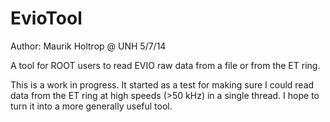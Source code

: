 EvioTool
========
Author: Maurik Holtrop @ UNH  5/7/14

A tool for ROOT users to read EVIO raw data from a file or from the ET ring.

This is a work in progress. It started as a test for making sure I could read data from the ET ring at 
high speeds (>50 kHz) in a single thread. I hope to turn it into a more generally useful tool. 
